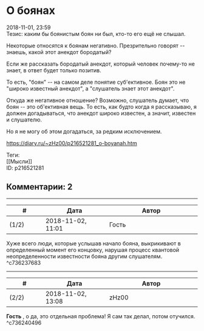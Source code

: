 О боянах
========

  
2018-11-01, 23:59  
 Тезис: каким бы боянистым боян ни был, кто-то его ещё не слышал.   
   
 Некоторые относятся к боянам негативно. Презрительно говорят -- знаешь, какой этот анекдот бородатый?   
   
 Если же рассказать бородатый анекдот, который человек почему-то не знает, в ответ будет только позитив.   
   
 То есть, "боян" -- на самом деле понятие суб'ективное. Боян это не "широко известный анекдот", а "слушатель знает этот анекдот".   
   
 Откуда же негативное отношение? Возможно, слушатель думает, что боян -- это об'ективная вещь. То есть, как будто когда я рассказываю, я должен догадываться, что анекдот широко известен, а значит, известен и слушателю.   
   
 Но я не могу об этом догадаться, за редким исключением.   
  
<https://diary.ru/~zHz00/p216521281_o-boyanah.htm>  
  
Теги:  
[[Мысли]]  
ID: p216521281  


Комментарии: 2
--------------

  


---



|         #         |              Дата              |                     Автор                     |           ID           |
| --- | --- | --- | --- |
| (1/2) | 2018-11-02, 11:01 | Гость | c736237683 |

  
 Хуже всего люди, которые услышав начало бояна, выкрикивают в определенный момент его концовку, нарушая процесс квантовой неопределенности известности бояна другим слушателям.   
 ^c736237683

---



|         #         |              Дата              |                     Автор                     |           ID           |
| --- | --- | --- | --- |
| (2/2) | 2018-11-02, 13:08 | zHz00 | c736240496 |

  
  **Гость**  , о да, это отдельная проблема! Я сам так делал, потом отучился.   
 ^c736240496